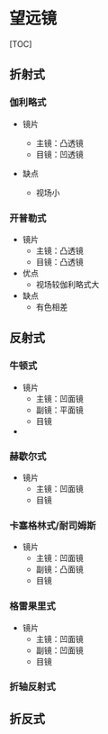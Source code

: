 # 望远镜

[TOC]

## 折射式

### 伽利略式

* 镜片
  * 主镜：凸透镜
  * 目镜：凹透镜

* 缺点
  * 视场小

### 开普勒式

* 镜片
  * 主镜：凸透镜
  * 目镜：凸透镜
* 优点
  * 视场较伽利略式大
* 缺点
  * 有色相差

## 反射式

### 牛顿式

* 镜片
  * 主镜：凹面镜
  * 副镜：平面镜
  * 目镜
* 

### 赫歇尔式

* 镜片
  * 主镜：凹面镜
  * 目镜

### 卡塞格林式/耐司姆斯

* 镜片
  * 主镜：凹面镜
  * 副镜：凸面镜
  * 目镜

### 格雷果里式

* 镜片
  * 主镜：凹面镜
  * 副镜：凹面镜
  * 目镜

### 折轴反射式

## 折反式

